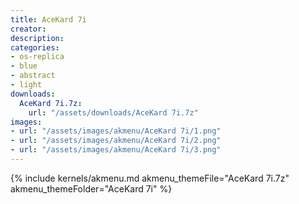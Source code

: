 ```yaml
---
title: AceKard 7i
creator: 
description: 
categories:
- os-replica
- blue
- abstract
- light
downloads:
  AceKard 7i.7z:
    url: "/assets/downloads/AceKard 7i.7z"
images:
- url: "/assets/images/akmenu/AceKard 7i/1.png"
- url: "/assets/images/akmenu/AceKard 7i/2.png"
- url: "/assets/images/akmenu/AceKard 7i/3.png"
---
```


{% include kernels/akmenu.md akmenu_themeFile="AceKard 7i.7z" akmenu_themeFolder="AceKard 7i" %}
